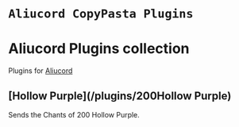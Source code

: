 # `Aliucord CopyPasta Plugins`

# Aliucord Plugins collection
Plugins for [Aliucord](https://github.com/Aliucord)

## [Hollow Purple](/plugins/200Hollow Purple)
Sends the Chants of 200 Hollow Purple.
